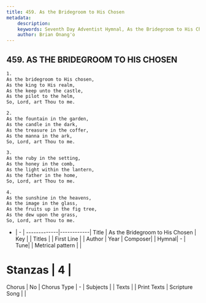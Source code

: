 ```yaml
---
title: 459. As the Bridegroom to His Chosen
metadata:
    description: 
    keywords: Seventh Day Adventist Hymnal, As the Bridegroom to His Chosen, , 
    author: Brian Onang'o
---
```



## 459. AS THE BRIDEGROOM TO HIS CHOSEN

```txt
1.
As the bridegroom to His chosen,
As the king to His realm,
As the keep unto the castle,
As the pilot to the helm,
So, Lord, art Thou to me.

2.
As the fountain in the garden,
As the candle in the dark,
As the treasure in the coffer,
As the manna in the ark,
So, Lord, art Thou to me.

3.
As the ruby in the setting,
As the honey in the comb,
As the light within the lantern,
As the father in the home,
So, Lord, art Thou to me.

4.
As the sunshine in the heavens,
As the image in the glass,
As the fruits up in the fig tree,
As the dew upon the grass,
So, Lord, art Thou to me.
```

- |   -  |
-------------|------------|
Title | As the Bridegroom to His Chosen |
Key |  |
Titles |  |
First Line |  |
Author | 
Year | 
Composer|  |
Hymnal|  - |
Tune|  |
Metrical pattern | |
# Stanzas | 4 |
Chorus | No |
Chorus Type | - |
Subjects |  |
Texts |  |
Print Texts | 
Scripture Song |  |
  
